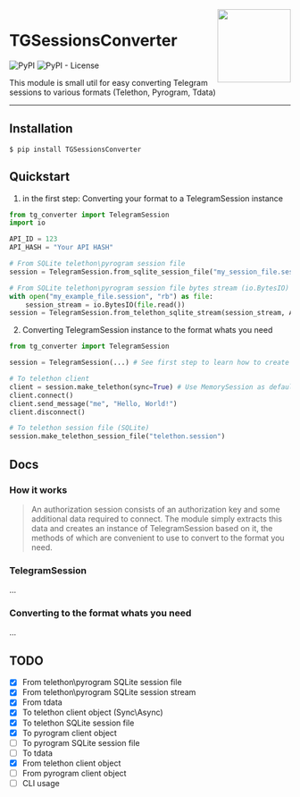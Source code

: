 <img src="https://cdn4.iconfinder.com/data/icons/social-media-and-logos-12/32/Logo_telegram_Airplane_Air_plane_paper_airplane-33-256.png" align="right" width="131" />

# TGSessionsConverter
![PyPI](https://img.shields.io/pypi/v/TGSessionsConverter)
![PyPI - License](https://img.shields.io/pypi/l/TGSessionsConverter)


This module is small util for easy converting Telegram sessions  to various formats (Telethon, Pyrogram, Tdata)
<hr/>


## Installation
```
$ pip install TGSessionsConverter
```

## Quickstart

1. in the first step: Converting your format to a TelegramSession instance

```python
from tg_converter import TelegramSession
import io

API_ID = 123
API_HASH = "Your API HASH"

# From SQLite telethon\pyrogram session file
session = TelegramSession.from_sqlite_session_file("my_session_file.session", API_ID, API_HASH)

# From SQLite telethon\pyrogram session file bytes stream (io.BytesIO)
with open("my_example_file.session", "rb") as file:
    session_stream = io.BytesIO(file.read())
session = TelegramSession.from_telethon_sqlite_stream(session_stream, API_ID, API_HASH)
```

2. Converting TelegramSession instance to the format whats you need

```python
from tg_converter import TelegramSession

session = TelegramSession(...) # See first step to learn how to create from various formats

# To telethon client
client = session.make_telethon(sync=True) # Use MemorySession as default, see docs
client.connect()
client.send_message("me", "Hello, World!")
client.disconnect()

# To telethon session file (SQLite)
session.make_telethon_session_file("telethon.session")
```

## Docs

### How it works
> An authorization session consists of an authorization key and some additional data required to connect. The module simply extracts this data and creates an instance of TelegramSession based on it, the methods of which are convenient to use to convert to the format you need.



### TelegramSession

...

### Converting to the format whats you need

...


## TODO

- [x] From telethon\pyrogram SQLite session file
- [x] From telethon\pyrogram SQLite session stream
- [x] From tdata
- [x] To telethon client object (Sync\Async)
- [x] To telethon SQLite session file
- [x] To pyrogram client object
- [ ] To pyrogram SQLite session file
- [ ] To tdata
- [x] From telethon client object
- [ ] From pyrogram client object
- [ ] CLI usage